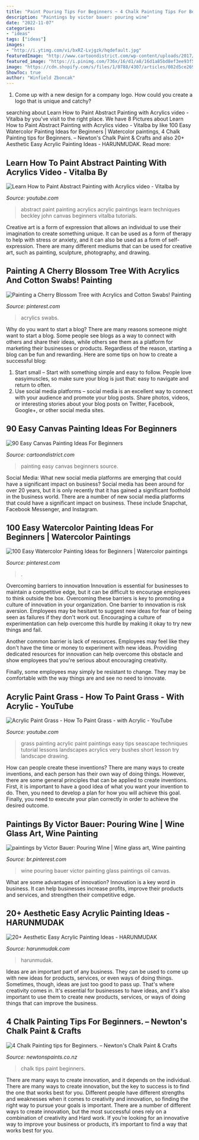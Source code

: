 ```yaml
---
title: "Paint Pouring Tips For Beginners ~ 4 Chalk Painting Tips For Beginners. – Newton&#039;s Chalk Paint &amp; Crafts"
description: "Paintings by victor bauer: pouring wine"
date: "2022-11-07"
categories:
- "ideas"
tags: ["ideas"]
images:
- "http://i.ytimg.com/vi/bxRZ-Lvjgzk/hqdefault.jpg"
featuredImage: "http://www.cartoondistrict.com/wp-content/uploads/2017/06/Easy-Canvas-Painting-Ideas-For-Beginners0211.jpg"
featured_image: "https://i.pinimg.com/736x/16/d1/a8/16d1a85bd8ef3ee93f54e752cf7e938e.jpg"
image: "https://cdn.shopify.com/s/files/1/0788/4307/articles/082d5ce2697100431f5b3d8588b22e3a-2_1200x1200.jpg?v=1577490356"
ShowToc: true
author: "Winfield Zboncak"
---
```



1. Come up with a new design for a company logo. How could you create a logo that is unique and catchy?

	

		
searching about Learn How to Paint Abstract Painting with Acrylics video - Vitalba by you've visit to the right place. We have 8 Pictures about Learn How to Paint Abstract Painting with Acrylics video - Vitalba by like 100 Easy Watercolor Painting Ideas for Beginners | Watercolor paintings, 4 Chalk Painting tips for Beginners. – Newton&#039;s Chalk Paint &amp; Crafts and also 20+ Aesthetic Easy Acrylic Painting Ideas - HARUNMUDAK. Read more:
		
    
## Learn How To Paint Abstract Painting With Acrylics Video - Vitalba By

<img loading=lazy src="http://i1.ytimg.com/vi/dQ8GXj1TsVY/maxresdefault.jpg" onerror="this.onerror=null;this.src='https://tse3.mm.bing.net/th?id=OIP.dpY53ZdYIr3MXDuyPI34CAHaEK&amp;pid=15.1';" alt="Learn How to Paint Abstract Painting with Acrylics video - Vitalba by">

_Source: youtube.com_

>abstract paint painting acrylics acrylic paintings learn techniques beckley john canvas beginners vitalba tutorials. 

	

Creative art is a form of expression that allows an individual to use their imagination to create something unique. It can be used as a form of therapy to help with stress or anxiety, and it can also be used as a form of self-expression. There are many different mediums that can be used for creative art, such as painting, sculpture, photography, and drawing.

    
## Painting A Cherry Blossom Tree With Acrylics And Cotton Swabs! Painting

<img loading=lazy src="https://i.pinimg.com/736x/1a/b7/a6/1ab7a62afbeea3f95dcc6fe243ab595b.jpg" onerror="this.onerror=null;this.src='https://tse3.mm.bing.net/th?id=OIP._NZnNeCUOHwydjcyNS9ZewHaLH&amp;pid=15.1';" alt="Painting a Cherry Blossom Tree with Acrylics and Cotton Swabs! Painting">

_Source: pinterest.com_

>acrylics swabs. 

	

Why do you want to start a blog?
There are many reasons someone might want to start a blog. Some people see blogs as a way to connect with others and share their ideas, while others see them as a platform for marketing their businesses or products. Regardless of the reason, starting a blog can be fun and rewarding. Here are some tips on how to create a successful blog: 
1. Start small – Start with something simple and easy to follow. People love easyimuscles, so make sure your blog is just that: easy to navigate and return to often. 
2. Use social media platforms – social media is an excellent way to connect with your audience and promote your blog posts. Share photos, videos, or interesting stories about your blog posts on Twitter, Facebook, Google+, or other social media sites. 

    
## 90 Easy Canvas Painting Ideas For Beginners

<img loading=lazy src="http://www.cartoondistrict.com/wp-content/uploads/2017/06/Easy-Canvas-Painting-Ideas-For-Beginners0211.jpg" onerror="this.onerror=null;this.src='https://tse2.mm.bing.net/th?id=OIP.EwHu0Wf9bo1yvCvjgRnCQwHaJe&amp;pid=15.1';" alt="90 Easy Canvas Painting Ideas For Beginners">

_Source: cartoondistrict.com_

>painting easy canvas beginners source. 

	

Social Media: What new social media platforms are emerging that could have a significant impact on business?
Social media has been around for over 20 years, but it is only recently that it has gained a significant foothold in the business world. There are a number of new social media platforms that could have a significant impact on business. These include Snapchat, Facebook Messenger, and Instagram.

    
## 100 Easy Watercolor Painting Ideas For Beginners | Watercolor Paintings

<img loading=lazy src="https://i.pinimg.com/736x/d7/9a/b3/d79ab3cc2ac45b5a1e8d0661f34971b5.jpg" onerror="this.onerror=null;this.src='https://tse1.mm.bing.net/th?id=OIP.83Xq_thhrmpvEiW0K7y_rQHaMS&amp;pid=15.1';" alt="100 Easy Watercolor Painting Ideas for Beginners | Watercolor paintings">

_Source: pinterest.com_

>. 

	

Overcoming barriers to innovation
Innovation is essential for businesses to maintain a competitive edge, but it can be difficult to encourage employees to think outside the box. Overcoming these barriers is key to promoting a culture of innovation in your organization.
One barrier to innovation is risk aversion. Employees may be hesitant to suggest new ideas for fear of being seen as failures if they don't work out. Encouraging a culture of experimentation can help overcome this hurdle by making it okay to try new things and fail.

Another common barrier is lack of resources. Employees may feel like they don't have the time or money to experiment with new ideas. Providing dedicated resources for innovation can help overcome this obstacle and show employees that you're serious about encouraging creativity.

Finally, some employees may simply be resistant to change. They may be comfortable with the way things are and see no need to innovate.

    
## Acrylic Paint Grass - How To Paint Grass - With Acrylic - YouTube

<img loading=lazy src="http://i.ytimg.com/vi/bxRZ-Lvjgzk/hqdefault.jpg" onerror="this.onerror=null;this.src='https://tse4.mm.bing.net/th?id=OIP._gx0_IspdEaadvwjPefnWgHaFj&amp;pid=15.1';" alt="Acrylic Paint Grass - How To Paint Grass - with Acrylic - YouTube">

_Source: youtube.com_

>grass painting acrylic paint paintings easy tips seascape techniques tutorial lessons landscapes acrylics very bushes short lesson try landscape drawing. 

	

How can people create these inventions?
There are many ways to create inventions, and each person has their own way of doing things. However, there are some general principles that can be applied to create inventions. First, it is important to have a good idea of what you want your invention to do. Then, you need to develop a plan for how you will achieve this goal. Finally, you need to execute your plan correctly in order to achieve the desired outcome.

    
## Paintings By Victor Bauer: Pouring Wine | Wine Glass Art, Wine Painting

<img loading=lazy src="https://i.pinimg.com/736x/16/d1/a8/16d1a85bd8ef3ee93f54e752cf7e938e.jpg" onerror="this.onerror=null;this.src='https://tse3.mm.bing.net/th?id=OIP.B1s_b_yVshFVYNFvFcWNogAAAA&amp;pid=15.1';" alt="paintings by Victor Bauer: Pouring Wine | Wine glass art, Wine painting">

_Source: br.pinterest.com_

>wine pouring bauer victor painting glass paintings oil canvas. 

	

What are some advantages of innovation?
Innovation is a key word in business. It can help businesses increase profits, improve their products and services, and strengthen their competitive edge.

    
## 20+ Aesthetic Easy Acrylic Painting Ideas - HARUNMUDAK

<img loading=lazy src="https://www.harunmudak.com/wp-content/uploads/2020/07/Aesthetic-Easy-Acrylic-Paintings-2.jpg" onerror="this.onerror=null;this.src='https://tse1.mm.bing.net/th?id=OIP.e56WxY3F6uCgNSPDxGRZfAHaJ5&amp;pid=15.1';" alt="20+ Aesthetic Easy Acrylic Painting Ideas - HARUNMUDAK">

_Source: harunmudak.com_

>harunmudak. 

	

Ideas are an important part of any business. They can be used to come up with new ideas for products, services, or even ways of doing things. Sometimes, though, ideas are just too good to pass up. That's where creativity comes in. It's essential for businesses to have ideas, and it's also important to use them to create new products, services, or ways of doing things that can improve the business.

    
## 4 Chalk Painting Tips For Beginners. – Newton&#039;s Chalk Paint &amp; Crafts

<img loading=lazy src="https://cdn.shopify.com/s/files/1/0788/4307/articles/082d5ce2697100431f5b3d8588b22e3a-2_1200x1200.jpg?v=1577490356" onerror="this.onerror=null;this.src='https://tse3.mm.bing.net/th?id=OIP.ceXExBSNYiIuGVvFRG8G-QHaLG&amp;pid=15.1';" alt="4 Chalk Painting tips for Beginners. – Newton&#039;s Chalk Paint &amp; Crafts">

_Source: newtonspaints.co.nz_

>chalk tips paint beginners. 

	

There are many ways to create innovation, and it depends on the individual.
There are many ways to create innovation, but the key to success is to find the one that works best for you. Different people have different strengths and weaknesses when it comes to creativity and innovation, so finding the right way to pursue your goals is important. There are a number of different ways to create innovation, but the most successful ones rely on a combination of creativity and Hard work. If you’re looking for an innovative way to improve your business or products, it’s important to find a way that works best for you.

